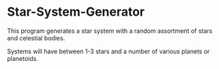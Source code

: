 # Star-System-Generator

This program generates a star system with a random assortment of stars and celestial bodies.

Systems will have between 1-3 stars and a number of various planets or planetoids.
